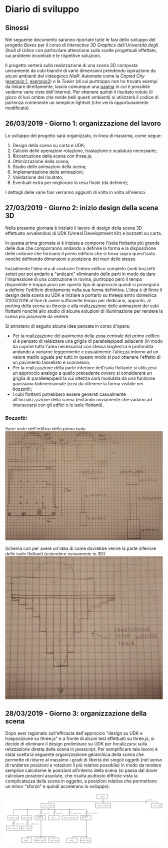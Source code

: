 # Diario di sviluppo

## Sinossi

Nel seguente documento saranno riportate tutte le fasi dello sviluppo del progetto _Boxes_  per il corso di _Interactive 3D Graphics_ dell'_Università degli Studi di Udine_ con particolare attenzione sulle scelte progettuali effettate, sui problemi incontrati e le rispettive soluzioni.

Il progetto verterà sulla realizzazione di una scena 3D composta unicamente da cubi bianchi di varie dimensioni prendendo ispirazione da alcuni ambienti del videogioco _NieR: Automata_ come la
_Copied City_ ([esempio 1](https://i.pinimg.com/originals/20/b8/c5/20b8c50b9ab9b90f5bef86c0ce2d386d.jpg), [esempio2](https://steamuserimages-a.akamaihd.net/ugc/947341295631366587/AB7D5149E653F0F5018483E310B4545002E49A48/)) o la _Tower_ (di cui purtroppo non ho trovato esempi da linkare direttamente, lascio comunque una [pagina](https://lparchive.org/NieR-Automata/Update%20135/) in cui è possibile vederne varie viste dell'interno).
Per ottenere quindi il risultato voluto (il gioco di luci ombre che rende belli questi ambienti) si utilizzerà il codice di partenza contenente un semplice lightset (che verrà opportunamente modificato).

## 26/03/2019 - Giorno 1: organizzazione del lavoro

Lo sviluppo del progetto sarà organizzato, in linea di massima, come segue:

1. Design della scena su carta e UDK;
2. Calcolo delle operazioni rotazione, traslazione e scalatura necessarie;
3. Ricostruzione della scena con three.js;
4. Ottimizzazione della scena;
5. Studio delle animazioni della scena;
6. Implementazione delle animazioni;
7. Validazione del risultato;
8. Eventuali extra per migliorare la resa finale (da definire);

I dettagli delle varie fasi verranno aggiunti di volta in volta all'elenco.

## 27/03/2019 - Giorno 2: inizio design della scena 3D

Nella presente giornata è iniziato il lavoro di design della scena 3D effettuato avvalendosi di UDK (Unreal Developtment Kit) e bozzetti su carta.

In questa prima giornata si è iniziata a comporre l'isola flottante più grande delle due che comporranno andando a definire la forma e la disposizione delle colonne che formano il primo edificio che si trova sopra quest'isola nonchè definendo dimensioni e posizione dei muri dello stesso.

Inizialmente l'idea era di costruire l'intero edifico completo (vedi bozzetti sotto) per poi andarlo a "anticare" eliminando delle parti in modo da dare l'impressione di una costruzione in rovina, purtroppo però il tempo disponibile è troppo poco per questo tipo di approccio quindi si proseguirà a definire l'edificio direttamente nella sua forma definitiva.
L'idea è di finire il design della scena su UDK e iniziare a portarlo su threejs entro domenica 31/03/2019 al fine di avere sufficiente tempo per dedicarsi, appunto, al porting della scena su threejs e alla realizzazione delle animazioni dei cubi flottanti nonchè allo studio di alcune soluzioni di illuminazione per rendere la scena più piacevole da vedere.

Si annotano di seguito alcune idee pensate in corso d'opera:

* Per la realizzazione del pavimento della zona centrale del primo edifico si è pensato di relaizzare una griglia di parallelepipedi adiacenti (in modo da coprire tutta l'area necessaria) con stessa larghezza e profondità andando a variarne leggermente e casualmente l'altezza intorno ad un valore medio uguale per tutti: in questo modo si può ottenere l'effetto di un pavimento tassellato e sconnesso;
* Per la realizzazione della parte inferiore dell'isola flottante si utilizzerà un approccio analogo a quello precedente ovvero si considererà un griglia di parallelepipedi la cui altezza sarà modulata da una funzione gaussiana bidimensionale (così da ottenere la forma visibile nei bozzetti);
* I cubi flottanti potrebbero essere generati casualmente all'inizializzazione della scena (evitando ovviamente che vadano ad intersecarsi con gli edfici o le isole flottanti).

### Bozzetti:
Varie viste dell'edifico della prima isola
![Edificio in rovina](images\RuinedBuilding1.jpg)

Schema con per avere un'idea di come dovrebbe venire la parte inferiore delle isole flottanti (estendere ovviamente in 3D)
![Parte inferiore isola](images\FloatingIsland1.jpg)

## 28/03/2019 - Giorno 3: organizzazione della scena

Dopo aver ragionato sull'efficacia dell'approccio "design su UDK e trasposizione su three.js" e a fronte di alcuni test effettuati su three.js, si decide di eliminare il design preliminare su UDK per focalizzarsi sulla relizzazione diretta della scena in javascript.
Per semplificare tale lavoro è stata scelta la seguente organizzazione gerarchica della scena che permette di ridurre al massimo i gradi di libertà dei singoli oggetti (nel senso di renderne posizioni e rotazioni il più relative possibile) in modo da rendere semplice calcolarne le posizioni all'interno della scena (si passa dal dover calcolare posizioni assolute, che risulta piuttosto difficile vista la complicatezza della scena in oggetto, a posizioni relative che permettono un minor "sforzo" e quindi accelerano lo sviluppo):

![Gerarchia scena semplificata](images\SceneHierarchy.png)

